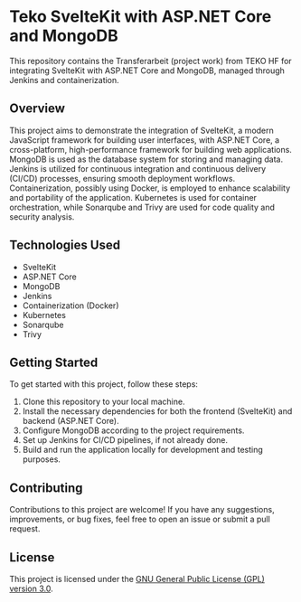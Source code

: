 # Teko SvelteKit with ASP.NET Core and MongoDB

This repository contains the Transferarbeit (project work) from TEKO HF for integrating SvelteKit with ASP.NET Core and MongoDB, managed through Jenkins and containerization.

## Overview

This project aims to demonstrate the integration of SvelteKit, a modern JavaScript framework for building user interfaces, with ASP.NET Core, a cross-platform, high-performance framework for building web applications. MongoDB is used as the database system for storing and managing data. Jenkins is utilized for continuous integration and continuous delivery (CI/CD) processes, ensuring smooth deployment workflows. Containerization, possibly using Docker, is employed to enhance scalability and portability of the application. Kubernetes is used for container orchestration, while Sonarqube and Trivy are used for code quality and security analysis.

## Technologies Used

- SvelteKit
- ASP.NET Core
- MongoDB
- Jenkins
- Containerization (Docker)
- Kubernetes
- Sonarqube
- Trivy

## Getting Started

To get started with this project, follow these steps:

1. Clone this repository to your local machine.
2. Install the necessary dependencies for both the frontend (SvelteKit) and backend (ASP.NET Core).
3. Configure MongoDB according to the project requirements.
4. Set up Jenkins for CI/CD pipelines, if not already done.
5. Build and run the application locally for development and testing purposes.

## Contributing

Contributions to this project are welcome! If you have any suggestions, improvements, or bug fixes, feel free to open an issue or submit a pull request.

## License

This project is licensed under the [GNU General Public License (GPL) version 3.0](LICENSE).
